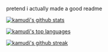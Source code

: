 pretend i actually made a good readme

[![kamudi's github stats](https://github-readme-stats.vercel.app/api?username=kamudi&theme=onedark)](https://github.com/anuraghazra/github-readme-stats)

[![kamudi's top languages](https://github-readme-stats.vercel.app/api/top-langs/?username=kamudi&theme=onedark)](https://github.com/anuraghazra/github-readme-stats)

[![kamudi's github streak](https://github-readme-streak-stats.herokuapp.com/?user=kamudi&theme=onedark)](https://github.com/DenverCoder1/github-readme-streak-stats)
